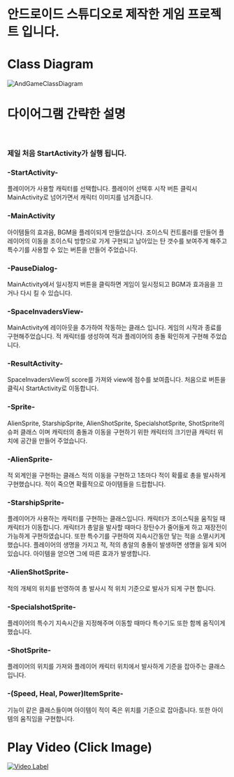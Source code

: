 # 안드로이드 스튜디오로 제작한 게임 프로젝트 입니다.

<h1> Class Diagram</h1>

![AndGameClassDiagram](https://github.com/selloriwoo/AndroidGameProject/assets/39435633/9dfaf9ee-2942-4133-bb40-dff9cab64050)


<h1>다이어그램 간략한 설명</h1><br />
  
<h3>제일 처음 StartActivity가 실행 됩니다.</h3>
<h3>-StartActivity-</h3>
  플레이어가 사용할 캐릭터를 선택합니다. 플레이어 선택후 시작 버튼 클릭시 MainActivity로 넘어가면서
  캐릭터 이미지를 넘겨줍니다.
  
<h3>-MainActivity</h3>
  아이템들의 효과음, BGM을 플레이되게 만들었습니다. 조이스틱 컨트롤러를 만들어 플레이어의 이동을 조이스틱 방향으로 가게 구현되고
  남아있는 탄 갯수를 보여주게 해주고 특수기를 사용할 수 있는 버튼을 만들어 주었습니다.
  
<h3>-PauseDialog-</h3>
  MainActivity에서 일시정지 버튼을 클릭하면 게임이 일시정되고 BGM과 효과음을 끄거나 다시 킬 수 있습니다.
  
<h3>-SpaceInvadersView-</h3>
  MainActivity에 레이아웃을 추가하여 작동하는 클래스 입니다. 게임의 시작과 종료를 구현해주었습니다. 적 캐릭터를 생성하여 적과 플레이어의 충돌 확인하게 구현해 주었습니다.

<h3>-ResultActivity-</h3>
  SpaceInvadersView의 score를 가져와 view에 점수를 보여줍니다. 처음으로 버튼을 클릭시 StartActivity로 이동합니다.
  
<h3>-Sprite-</h3>
  AlienSprite, StarshipSprite, AlienShotSprite, SpecialshotSprite, ShotSprite의 슈퍼 클래스 이며 캐릭터의 충돌과 이동을 구현하기 위한
  캐릭터의 크기만큼 캐릭터 위치에 공간을 만들어 주었습니다.
  
<h3>-AlienSprite-</h3>
  적 외계인을 구현하는 클래스 적의 이동을 구현하고 1초마다 적이 확률로 총을 발사하게 구현했습니다. 적이 죽으면 확률적으로
  아이템들을 드랍합니다.
  
<h3>-StarshipSprite-</h3>
  플레이어가 사용하는 캐릭터를 구현하는 클래스입니다. 캐릭터가 조이스틱을 움직일 때 캐릭터가 이동합니다. 캐릭터가
  총알을 발사할 때마다 장탄수가 줄어들게 하고 재장전이 가능하게 구현하였습니다. 또한  특수기를 구현하여 지속시간동안 닿는 적을
  소멸시키게 했습니다. 플레이어의 생명을 가지고 적, 적의 총알의 충돌이 발생하면 생명을 잃게 되어 있습니다.
  아이템을 얻으면 그에 따른 효과가 발생합니다.
  
<h3>-AlienShotSprite-</h3>
  적의 개체의 위치를 반영하여 총 발사시 적 위치 기준으로 발사가 되게 구현 합니다.
  
<h3>-SpecialshotSprite-</h3>
  플레이어의 특수기 지속시간을 지정해주며 이동할 때마다 특수기도 또한 함께 움직이게 했습니다.
  
<h3>-ShotSprite-</h3>
  플레이어의 위치를 가져와 플레이어 캐릭터 위치에서 발사하게 기준을 잡아주는 클래스입니다.
  
<h3>-(Speed, Heal, Power)ItemSprite-</h3>
  기능이 같은 클래스들이며 아이템이 적이 죽은 위치를 기준으로 잡아줍니다. 또한 아이템의 움직임을 구현합니다.
  
<h1>Play Video (Click Image)</h1>

[![Video Label](http://img.youtube.com/vi/tIr41V6YZfw/0.jpg)](https://youtu.be/tIr41V6YZfw) 
